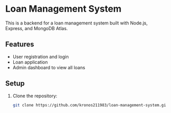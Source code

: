 # Loan Management System

This is a backend for a loan management system built with Node.js, Express, and MongoDB Atlas.

## Features
- User registration and login
- Loan application
- Admin dashboard to view all loans

## Setup
1. Clone the repository:
   ```bash
   git clone https://github.com/kronos211983/loan-management-system.git